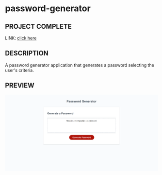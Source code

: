 # password-generator

## PROJECT COMPLETE

LINK: [click here](https://akeneagle.github.io/password-generator/)

## DESCRIPTION

A password generator application that generates a password selecting the user's criteria.

## PREVIEW

![preview](./assets/images/screenshots/preview.png)